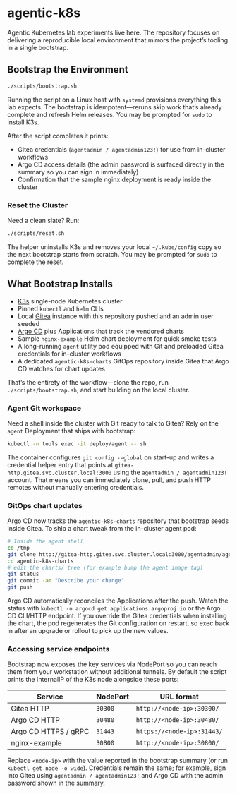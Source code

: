 # agentic-k8s

Agentic Kubernetes lab experiments live here. The repository focuses on delivering a reproducible local environment that mirrors the project’s tooling in a single bootstrap.

## Bootstrap the Environment

```bash
./scripts/bootstrap.sh
```

Running the script on a Linux host with `systemd` provisions everything this lab expects. The bootstrap is idempotent—reruns skip work that’s already complete and refresh Helm releases. You may be prompted for `sudo` to install K3s.

After the script completes it prints:
- Gitea credentials (`agentadmin / agentadmin123!`) for use from in-cluster workflows
- Argo CD access details (the admin password is surfaced directly in the summary so you can sign in immediately)
- Confirmation that the sample nginx deployment is ready inside the cluster

### Reset the Cluster

Need a clean slate? Run:

```bash
./scripts/reset.sh
```

The helper uninstalls K3s and removes your local `~/.kube/config` copy so the next bootstrap starts from scratch. You may be prompted for `sudo` to complete the reset.

## What Bootstrap Installs

- [K3s](https://k3s.io/) single-node Kubernetes cluster
- Pinned `kubectl` and `helm` CLIs
- Local [Gitea](https://gitea.com/) instance with this repository pushed and an admin user seeded
- [Argo CD](https://argo-cd.readthedocs.io/) plus Applications that track the vendored charts
- Sample `nginx-example` Helm chart deployment for quick smoke tests
- A long-running `agent` utility pod equipped with Git and preloaded Gitea credentials for in-cluster workflows
- A dedicated `agentic-k8s-charts` GitOps repository inside Gitea that Argo CD watches for chart updates

That’s the entirety of the workflow—clone the repo, run `./scripts/bootstrap.sh`, and start building on the local cluster.

### Agent Git workspace

Need a shell inside the cluster with Git ready to talk to Gitea? Rely on the `agent` Deployment that ships with bootstrap:

```bash
kubectl -n tools exec -it deploy/agent -- sh
```

The container configures `git config --global` on start-up and writes a credential helper entry that points at `gitea-http.gitea.svc.cluster.local:3000` using the `agentadmin / agentadmin123!` account. That means you can immediately clone, pull, and push HTTP remotes without manually entering credentials.

### GitOps chart updates

Argo CD now tracks the `agentic-k8s-charts` repository that bootstrap seeds inside Gitea. To ship a chart tweak from the in-cluster agent pod:

```bash
# Inside the agent shell
cd /tmp
git clone http://gitea-http.gitea.svc.cluster.local:3000/agentadmin/agentic-k8s-charts.git
cd agentic-k8s-charts
# edit the charts/ tree (for example bump the agent image tag)
git status
git commit -am "Describe your change"
git push
```

Argo CD automatically reconciles the Applications after the push. Watch the status with `kubectl -n argocd get applications.argoproj.io` or the Argo CD CLI/HTTP endpoint. If you override the Gitea credentials when installing the chart, the pod regenerates the Git configuration on restart, so exec back in after an upgrade or rollout to pick up the new values.

### Accessing service endpoints

Bootstrap now exposes the key services via NodePort so you can reach them from your workstation without additional tunnels. By default the script prints the InternalIP of the K3s node alongside these ports:

| Service | NodePort | URL format |
|---------|----------|------------|
| Gitea HTTP | `30300` | `http://<node-ip>:30300/` |
| Argo CD HTTP | `30480` | `http://<node-ip>:30480/` |
| Argo CD HTTPS / gRPC | `31443` | `https://<node-ip>:31443/` |
| nginx-example | `30800` | `http://<node-ip>:30800/` |

Replace `<node-ip>` with the value reported in the bootstrap summary (or run `kubectl get node -o wide`). Credentials remain the same; for example, sign into Gitea using `agentadmin / agentadmin123!` and Argo CD with the admin password shown in the summary.
